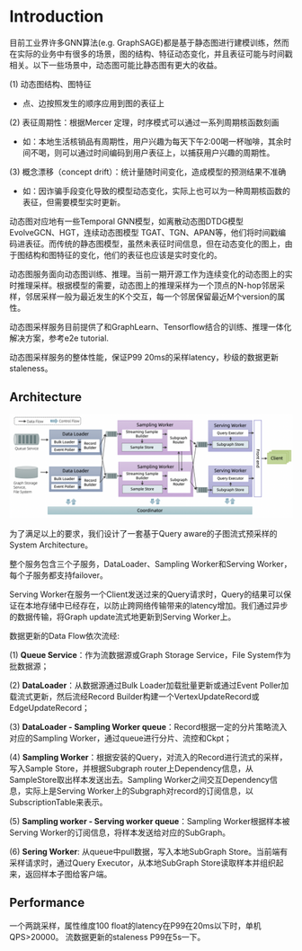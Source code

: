 # Introduction
目前工业界许多GNN算法(e.g. GraphSAGE)都是基于静态图进行建模训练，然而在实际的业务中有很多的场景，图的结构、特征动态变化，并且表征可能与时间戳相关。以下一些场景中，动态图可能比静态图有更大的收益。

(1) 动态图结构、图特征

  - 点、边按照发生的顺序应用到图的表征上

(2) 表征周期性：根据Mercer 定理，时序模式可以通过一系列周期核函数刻画

  - 如：本地生活核销品有周期性，用户兴趣为每天下午2:00喝一杯咖啡，其余时间不喝，则可以通过时间编码到用户表征上，以捕获用户兴趣的周期性。

(3) 概念漂移（concept drift）：统计量随时间变化，造成模型的预测结果不准确

  - 如：因诈骗手段变化导致的模型动态变化，实际上也可以为一种周期核函数的表征，但需要模型实时更新。

动态图对应地有一些Temporal GNN模型，如离散动态图DTDG模型EvolveGCN、HGT，连续动态图模型
TGAT、TGN、APAN等，他们将时间戳编码进表征。而传统的静态图模型，虽然未表征时间信息，但在动态变化的图上，由于图结构和图特征的变化，他们的表征也应该是实时变化的。

动态图服务面向动态图训练、推理。当前一期开源工作为连续变化的动态图上的实时推理采样。根据模型的需要，动态图上的推理采样为一个顶点的N-hop邻居采样，邻居采样一般为最近发生的K个交互，每一个邻居保留最近M个version的属性。

动态图采样服务目前提供了和GraphLearn、Tensorflow结合的训练、推理一体化解决方案，参考e2e tutorial.

动态图采样服务的整体性能，保证P99 20ms的采样latency，秒级的数据更新staleness。

## Architecture
![dgs_arch](../../images/dgs_arch.png)

为了满足以上的要求，我们设计了一套基于Query aware的子图流式预采样的System Architecture。

整个服务包含三个子服务，DataLoader、Sampling Worker和Serving Worker，每个子服务都支持failover。

Serving Worker在服务一个Client发送过来的Query请求时，Query的结果可以保证在本地存储中已经存在，以防止跨网络传输带来的latency增加。我们通过异步的数据传输，将Graph update流式地更新到Serving Worker上。

数据更新的Data Flow依次流经:

(1) **Queue Service**：作为流数据源或Graph Storage Service，File System作为批数据源；

(2) **DataLoader**：从数据源通过Bulk Loader加载批量更新或通过Event Poller加载流式更新，然后流经Record Builder构建一个VertexUpdateRecord或EdgeUpdateRecord；

(3) **DataLoader - Sampling Worker queue**：Record根据一定的分片策略流入对应的Sampling Worker，通过queue进行分片、流控和Ckpt；

(4) **Sampling Worker**：根据安装的Query，对流入的Record进行流式的采样，写入Sample Store，并根据Subgraph router上Dependency信息，从SampleStore取出样本发送出去。Sampling Worker之间交互Dependency信息，实际上是Serving Worker上的Subgraph对record的订阅信息，以SubscriptionTable来表示。

(5) **Sampling worker - Serving worker queue**：Sampling Worker根据样本被Serving Worker的订阅信息，将样本发送给对应的SubGraph。

(6) **Sering Worker**: 从queue中pull数据，写入本地SubGraph Store。当前端有采样请求时，通过Query Executor，从本地SubGraph Store读取样本并组织起来，返回样本子图给客户端。

## Performance
一个两跳采样，属性维度100 float的latency在P99在20ms以下时，单机QPS>20000。
流数据更新的staleness P99在5s一下。
